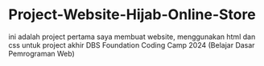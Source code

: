 # Project-Website-Hijab-Online-Store
ini adalah project pertama saya membuat website, menggunakan html dan css untuk project akhir DBS Foundation Coding Camp 2024 (Belajar Dasar Pemrograman Web)
